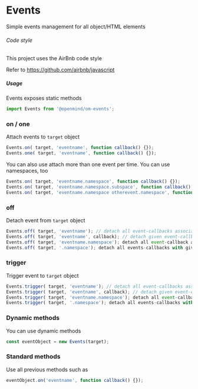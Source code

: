 # Events
Simple events management for all object/HTML elements

###### Code style

This project uses the AirBnb code style

Refer to https://github.com/airbnb/javascript

##### Usage
Events exposes static methods
```js
import Events from '@openmind/om-events';
```

### on / one
Attach events to `target` object
```js
Events.on( target, 'eventname', function callback() {});
Events.one( target, 'eventname', function callback() {});
```
You can also use attach more than one event per time. You can use namespaces, too
```js
Events.on( target, 'eventname.namespace', function callback() {});
Events.on( target, 'eventname.namespace.subspace', function callback() {});
Events.on( target, 'eventname.namespace otherevent.namespace', function callback() {});
```

### off
Detach event from `target` object
```js
Events.off( target, 'eventname'); // detach all event-callbacks associated to given `eventname`
Events.off( target, 'eventname', callback); // detach given event-callback to given `eventname`
Events.off( target, 'eventname.namespace'); detach all event-callback associated to given `eventname` with given `namespace`
Events.off( target, '.namespace'); detach all events-callbacks with given 'namespace'
```

### trigger
Trigger event to `target` object
```js
Events.trigger( target, 'eventname'); // detach all event-callbacks associated to given `eventname`
Events.trigger( target, 'eventname', callback); // detach given event-callback to given `eventname`
Events.trigger( target, 'eventname.namespace'); detach all event-callback associated to given `eventname` with given `namespace`
Events.trigger( target, '.namespace'); detach all events-callbacks with given 'namespace'
```

### Dynamic methods
You can use dynamic methods
```js
const eventObject = new Events(target);
```
### Standard methods
Use all previous methods such as
```js
eventObject.on('eventname', function callback() {});
```

